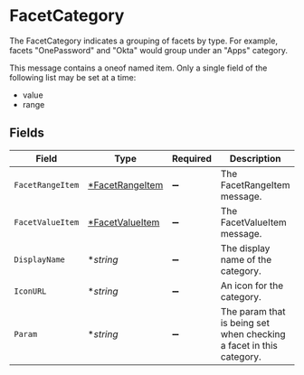 # FacetCategory

The FacetCategory indicates a grouping of facets by type. For example, facets "OnePassword" and "Okta" would group under an "Apps" category.

This message contains a oneof named item. Only a single field of the following list may be set at a time:
  - value
  - range



## Fields

| Field                                                               | Type                                                                | Required                                                            | Description                                                         |
| ------------------------------------------------------------------- | ------------------------------------------------------------------- | ------------------------------------------------------------------- | ------------------------------------------------------------------- |
| `FacetRangeItem`                                                    | [*FacetRangeItem](../../models/shared/facetrangeitem.md)            | :heavy_minus_sign:                                                  | The FacetRangeItem message.                                         |
| `FacetValueItem`                                                    | [*FacetValueItem](../../models/shared/facetvalueitem.md)            | :heavy_minus_sign:                                                  | The FacetValueItem message.                                         |
| `DisplayName`                                                       | **string*                                                           | :heavy_minus_sign:                                                  | The display name of the category.                                   |
| `IconURL`                                                           | **string*                                                           | :heavy_minus_sign:                                                  | An icon for the category.                                           |
| `Param`                                                             | **string*                                                           | :heavy_minus_sign:                                                  | The param that is being set when checking a facet in this category. |